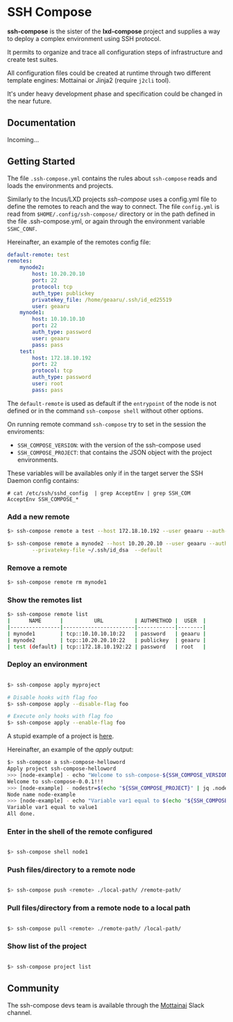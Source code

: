 # SSH Compose

**ssh-compose** is the sister of the **lxd-compose** project and supplies a way to deploy a complex environment
using SSH protocol.

It permits to organize and trace all configuration steps of infrastructure and create test suites.

All configuration files could be created at runtime through two different template engines: Mottainai or Jinja2 (require `j2cli` tool).

It's under heavy development phase and specification could be changed in the near future.

## Documentation

Incoming...

## Getting Started

The file `.ssh-compose.yml` contains the rules about `ssh-compose` reads and loads the environments and projects.

Similarly to the Incus/LXD projects *ssh-compose* uses a config.yml file to define the remotes to reach and the way to connect.
The file `config.yml` is read from `$HOME/.config/ssh-compose/` directory or in the path defined in the file .ssh-compose.yml,
or again through the environment variable `SSHC_CONF`.

Hereinafter, an example of the remotes config file:

```yaml
default-remote: test
remotes:
    mynode2:
        host: 10.20.20.10
        port: 22
        protocol: tcp
        auth_type: publickey
        privatekey_file: /home/geaaru/.ssh/id_ed25519
        user: geaaru
    mynode1:
        host: 10.10.10.10
        port: 22
        auth_type: password
        user: geaaru
        pass: pass
    test:
        host: 172.18.10.192
        port: 22
        protocol: tcp
        auth_type: password
        user: root
        pass: pass
```

The `default-remote` is used as default if the `entrypoint` of the node is not defined or in the command
`ssh-compose shell` without other options.

On running remote command `ssh-compose` try to set in the session the enviroments:

- `SSH_COMPOSE_VERSION`: with the version of the ssh-compose used
- `SSH_COMPOSE_PROJECT`: that contains the JSON object with the project environments.

These variables will be availables only if in the target server the SSH Daemon config contains:

```
# cat /etc/ssh/sshd_config  | grep AcceptEnv | grep SSH_COM
AcceptEnv SSH_COMPOSE_*

```

### Add a new remote

```bash
$> ssh-compose remote a test --host 172.18.10.192 --user geaaru --auth-method password --pass pass

$> ssh-compose remote a mynode2 --host 10.20.20.10 --user geaaru --auth-method publickey \
        --privatekey-file ~/.ssh/id_dsa  --default
```

### Remove a remote

```bash
$> ssh-compose remote rm mynode1
```

### Show the remotes list

```bash
$> ssh-compose remote list
|      NAME      |          URL          | AUTHMETHOD |  USER  |
|----------------|-----------------------|------------|--------|
| mynode1        | tcp::10.10.10.10:22   | password   | geaaru |
| mynode2        | tcp::10.20.20.10:22   | publickey  | geaaru |
| test (default) | tcp::172.18.10.192:22 | password   | root   |

```

### Deploy an environment

```bash

$> ssh-compose apply myproject

# Disable hooks with flag foo
$> ssh-compose apply --disable-flag foo

# Execute only hooks with flag foo
$> ssh-compose apply --enable-flag foo

```

A stupid example of a project is [here](https://raw.githubusercontent.com/MottainaiCI/ssh-compose/master/contrib/envs/example.yaml).

Hereinafter, an example of the *apply* output:

```bash
$> ssh-compose a ssh-compose-helloword
Apply project ssh-compose-helloword
>>> [node-example] - echo "Welcome to ssh-compose-${SSH_COMPOSE_VERSION}!!!" - ☕ 
Welcome to ssh-compose-0.0.1!!!
>>> [node-example] - nodestr=$(echo "${SSH_COMPOSE_PROJECT}" | jq .node -r) ; echo "Node name $(echo "${nodestr}" | jq .name -r)" - ☕ 
Node name node-example
>>> [node-example] - echo "Variable var1 equal to $(echo "${SSH_COMPOSE_PROJECT}" | jq .var1 -r)" - ☕ 
Variable var1 equal to value1
All done.

```

### Enter in the shell of the remote configured

```bash

$> ssh-compose shell node1

```

### Push files/directory to a remote node

```bash

$> ssh-compose push <remote> ./local-path/ /remote-path/

```

### Pull files/directory from a remote node to a local path

```bash

$> ssh-compose pull <remote> ./remote-path/ /local-path/

```

### Show list of the project

```bash

$> ssh-compose project list

```

## Community

The ssh-compose devs team is available through the [Mottainai](https://join.slack.com/t/mottainaici/shared_invite/zt-zdmrc651-IvxE9j~TT5ssv_CVo51uZg) Slack channel.
